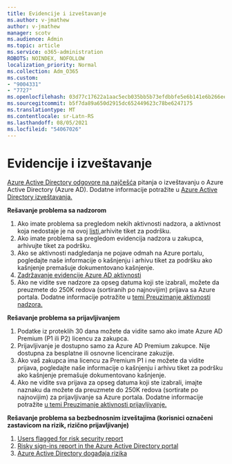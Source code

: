 ```yaml
---
title: Evidencije i izveštavanje
ms.author: v-jmathew
author: v-jmathew
manager: scotv
ms.audience: Admin
ms.topic: article
ms.service: o365-administration
ROBOTS: NOINDEX, NOFOLLOW
localization_priority: Normal
ms.collection: Adm_O365
ms.custom:
- "9004331"
- "7727"
ms.openlocfilehash: 03d77c17622a1aac5ecb035bb5b73efdbbfe5e6b141e6b266eef8783f612c8b2
ms.sourcegitcommit: b5f7da89a650d2915dc652449623c78be6247175
ms.translationtype: MT
ms.contentlocale: sr-Latn-RS
ms.lasthandoff: 08/05/2021
ms.locfileid: "54067026"
---
```

# <a name="logs-and-reporting"></a>Evidencije i izveštavanje

[Azure Active Directory odgovore na najčešća](https://docs.microsoft.com/azure/active-directory/active-directory-reporting-faq) pitanja o izveštavanju o Azure Active Directory (Azure AD). Dodatne informacije potražite u [Azure Active Directory izveštavanja.](https://docs.microsoft.com/azure/active-directory/reports-monitoring/overview-reports)

**Rešavanje problema sa nadzorom**

1. Ako imate problema sa pregledom nekih aktivnosti nadzora, a aktivnost koja nedostaje je na ovoj [listi,](https://docs.microsoft.com/azure/active-directory/reports-monitoring/reference-audit-activities)arhivite tiket za podršku.
2. Ako imate problema sa pregledom evidencija nadzora u zakupca, arhivujte tiket za podršku.
3. Ako se aktivnosti nadgledanja ne pojave odmah na Azure [](https://docs.microsoft.com/azure/active-directory/reports-monitoring/reference-reports-latencies) portalu, pogledajte naše informacije o kašnjenju i arhivu tiket za podršku ako kašnjenje premašuje dokumentovano kašnjenje.
4. [Zadržavanje evidencije Azure AD aktivnosti](https://docs.microsoft.com/azure/active-directory/reports-monitoring/reference-reports-data-retention)
5. Ako ne vidite sve nadzore za opseg datuma koji ste izabrali, možete da preuzmete do 250K redova (sortiranih po najnovijim) prijava sa Azure portala. Dodatne informacije potražite u [temi Preuzimanje aktivnosti nadzora.](https://docs.microsoft.com/azure/active-directory/reports-monitoring/quickstart-download-audit-report)

**Rešavanje problema sa prijavljivanjem**

1. Podatke iz proteklih 30 dana možete da vidite samo ako imate Azure AD Premium (P1 ili P2) licencu za zakupca.
2. Prijavljivanje je dostupno samo za Azure AD Premium zakupce. Nije dostupna za besplatne ili osnovne licencirane zakuzije.
3. Ako vaš zakupca ima licencu za Premium P1 i ne možete da [](https://docs.microsoft.com/azure/active-directory/reports-monitoring/reference-reports-latencies) vidite prijava, pogledajte naše informacije o kašnjenju i arhivu tiket za podršku ako kašnjenje premašuje dokumentovano kašnjenje.
4. Ako ne vidite sva prijava za opseg datuma koji ste izabrali, imajte naznaku da možete da preuzmete do 250K redova (sortirate po najnovijim) za prijavljivanje sa Azure portala. Dodatne informacije potražite [u temi Preuzimanje aktivnosti prijavljivanje.](https://docs.microsoft.com/azure/active-directory/reports-monitoring/concept-sign-ins#download-sign-in-activities)

**Rešavanje problema sa bezbednosnim izveštajima (korisnici označeni zastavicom na rizik, rizično prijavljivanje)**

1. [Users flagged for risk security report](https://docs.microsoft.com/azure/active-directory/reports-monitoring/concept-user-at-risk)
2. [Risky sign-ins report in the Azure Active Directory portal](https://docs.microsoft.com/azure/active-directory/reports-monitoring/concept-risky-sign-ins)
3. [Azure Active Directory događaja rizika](https://docs.microsoft.com/azure/active-directory/reports-monitoring/concept-risk-events)
